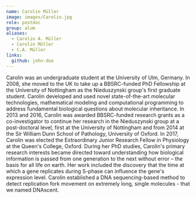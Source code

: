 ```yaml
---
name: Carolin Müller
image: images/Carolin.jpg
role: postdoc
group: alum
aliases:
  - Carolin A. Müller
  - Carolin Müller
  - C.A. Müller
links:
  github: john-doe
---
```


Carolin was an undergraduate student at the University of Ulm, Germany. In 2008, she moved to the UK to take up a BBSRC-funded PhD Fellowship at the University of Nottingham as the Nieduszynski group's first graduate student. Carolin developed and used novel state-of-the-art molecular technologies, mathematical modeling and computational programming to address fundamental biological questions about molecular inheritance. In 2013 and 2016, Carolin was awarded BBSRC-funded research grants as a co-investigator to continue her research in the Nieduszynski group at a post-doctoral level, first at the University of Nottingham and from 2014 at the Sir William Dunn School of Pathology, University of Oxford. In 2017, Carolin was elected the Extraordinary Junior Research Fellow in Physiology at the Queen's College, Oxford.
During her PhD studies, Carolin's primary research interests became directed toward understanding how biological information is passed from one generation to the next without error – the basis for all life on earth. Her  work included the discovery that the time at which a gene replicates during S-phase can influence the gene's expression level. Carolin established a DNA sequencing-based method to detect replication fork movement on extremely long, single molecules - that we named DNAscent.
